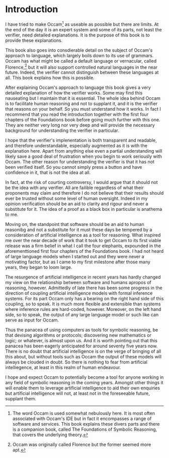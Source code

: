 # Introduction

I have tried to make Occam[^1] as useable as possible but there are limits.
At the end of the day it is an expert system and some of its parts, not least the verifier, need detailed explanations.
It is the purpose of this book is to provide these explanations.

This book also goes into consdierable detail on the subject of Occam's approach to language, which largely boils down to its use of grammars.
Occam has what might be called a default language or vernacular, called Florence,[^2] but it will also support controlled natural languages in the near future.
Indeed, the verifier cannot distinguish between these languages at all.
This book explains how this is possible.

After explaining Occam's approach to language this book gives a very detailed explanation of how the verifier works.
Some may find this nauseating but I maintain that it is essential.
The whole idea behind Occam is to facilitate human reasoning and not to supplant it, and it is the verifier that reasons on your behalf.
So you must understand how it works.
In fact I recommend that you read the introduction together with the first four chapters of the Foundations book before going much further with this one.
They are neither very long nor very deep and will provide the necessary background for understanding the verifier in particular.

I hope that the verifier's implenentation is both transparent and readable, and therefore understandable, especially augmented as it is with the explanation here.
Apart from anything else even a partial understanding will likely save a good deal of frustration when you begin to work seriously with Occam.
The other reason for understanding the verifier is that it has not been verified itself.
So you cannot simply press a button and have confidence in it, that is not the idea at all.

In fact, at the risk of courting controversy, I would argue that it should not be the idea with any verifier.
All are failible regardless of what their proponents may claim and therefore I do not believe that their results should ever be trusted without some level of human oversight.
Indeed in my opinion verification should be an aid to clarity and rigour and never a substitute for it.
The idea of a proof as a black box in particular is anathema to me.

Moving on, the standpoint that software should be an aid to human reasonibg and not a substitute for it must these days be tempered by a consideration of artificial intelligence as a tool for reasoning.
What inspired me over the near decade of work that it took to get Occam to its first viable release was a firm belief in what I call the four elephants, expounded in the aforementtioned first four chapters of the Foundations book.
I had not heard of large language models when I started out and they were never a motivating factor, but as I came to my first milestone after those many years, they began to loom large.

The resurgence of artificial intelligence in recent years has hardly changed my view on the relationship between software and humans apropos of reasoning, however.
Admittedly of late there has been some progress in the direction of coupling artificial intelligence models with formal inference systems.
For its part Occam only has a bearing on the right hand side of this coupling, so to speak.
It is much more flexible and extensible than systems where inference rules are hard-coded, however.
Moreover, on the left hand side, so to speak, the output of any large language model or such like can serve as input for Occam.

Thus the panacea of using computers as tools for symbolic reasoning, be that devising algorithms or protocols; discovering new mathematics or logic; or whatever, is almost upon us.
And it is worth pointing out that this panacea has been eagerly anticipated for around seventy five years now.
There is no doubt that artificial intelligence is on the verge of bringing of all this about, but without tools such as Occam the output of these models will always be clouded in doubt.
So there is nothing to fear from artificial intelliegence, at least in this realm of human endeavour.

I hope and expect Occam to potentially become a tool for anyone working in any field of symbolic reasoning in the coming years.
Amongst other things it will enable them to leverage artificial intelligence to aid their own enquiries but artificial intelligence will not, at least not in the foreseeable future, supplant them.

[^1]: The word Occam is used somewhat nebulously here.
It is most often associated with Occam's IDE but in fact it encompasses a range of software and services.
This book explains these divers parts and there is a companion book, called The Foundations of Symbolic Reasoning, that covers the underlying theory.
[^2]: Occam was originally called Florence but the former seemed more apt.